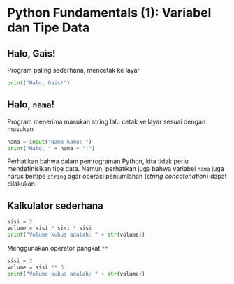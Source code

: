 # Python Fundamentals (1): Variabel dan Tipe Data

## Halo, Gais!

Program paling sederhana, mencetak ke layar

```Python
print("Halo, Gais!")
```

## Halo, `nama`!

Program menerima masukan string lalu cetak ke layar sesuai dengan masukan

```Python
nama = input("Nama kamu: ")
print("Halo, " + nama + "!")
```

Perhatikan bahwa dalam pemrograman Python, kita tidak perlu mendefinisikan tipe data. Namun, perhatikan juga bahwa variabel `nama` juga harus bertipe `string` agar operasi penjumlahan (*string concatenation*) dapat dilakukan.

## Kalkulator sederhana

```Python
sisi = 2
volume = sisi * sisi * sisi
print("Volume kubus adalah: " + str(volume))
```

Menggunakan operator pangkat `**`

```Python
sisi = 2
volume = sisi ** 3
print("Volume kubus adalah: " + str(volume))
```
